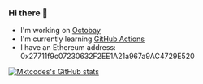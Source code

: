### Hi there 👋

- I'm working on [Octobay](https://github.com/octobay)
- I'm currently learning [GitHub Actions](https://github.com/features/actions)
- I have an Ethereum address: 0x27711f9c07230632F2EE1A21a967a9AC4729E520

[![Mktcodes's GitHub stats](https://github-readme-stats.vercel.app/api?username=mktcode)](https://github.com/anuraghazra/github-readme-stats)
